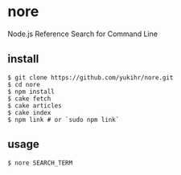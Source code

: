 # nore

Node.js Reference Search for Command Line

## install

    $ git clone https://github.com/yukihr/nore.git
    $ cd nore
    $ npm install
    $ cake fetch
    $ cake articles
    $ cake index
    $ npm link # or `sudo npm link`

## usage

    $ nore SEARCH_TERM
